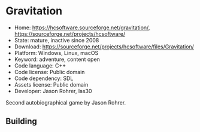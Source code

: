 # Gravitation

- Home: https://hcsoftware.sourceforge.net/gravitation/, https://sourceforge.net/projects/hcsoftware/
- State: mature, inactive since 2008
- Download: https://sourceforge.net/projects/hcsoftware/files/Gravitation/
- Platform: Windows, Linux, macOS
- Keyword: adventure, content open
- Code language: C++
- Code license: Public domain
- Code dependency: SDL
- Assets license: Public domain
- Developer: Jason Rohrer, las30

Second autobiographical game by Jason Rohrer.

## Building
